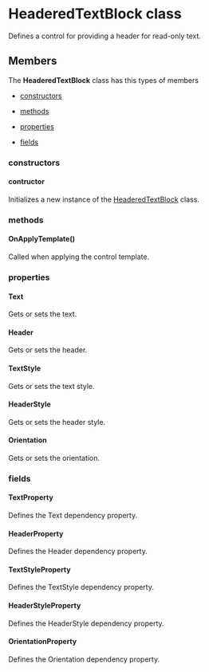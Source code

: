 
# HeaderedTextBlock class

Defines a control for providing a header for read-only text.

## Members

The **HeaderedTextBlock** class has this types of members

* [constructors](#constructors)

* [methods](#methods)

* [properties](#properties)

* [fields](#fields)

### constructors

#### contructor

Initializes a new instance of the [HeaderedTextBlock](Microsoft_Toolkit_Uwp_UI_Controls_HeaderedTextBlock.md) class.

### methods

#### OnApplyTemplate()

Called when applying the control template.

### properties

#### Text

Gets or sets the text.

#### Header

Gets or sets the header.

#### TextStyle

Gets or sets the text style.

#### HeaderStyle

Gets or sets the header style.

#### Orientation

Gets or sets the orientation.

### fields

#### TextProperty

Defines the Text dependency property.

#### HeaderProperty

Defines the Header dependency property.

#### TextStyleProperty

Defines the TextStyle dependency property.

#### HeaderStyleProperty

Defines the HeaderStyle dependency property.

#### OrientationProperty

Defines the Orientation dependency property.
